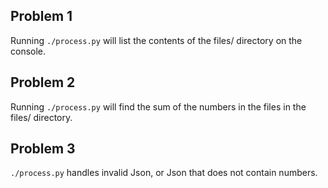 ## Problem 1 

Running `./process.py` will list the contents of the files/ directory on the console.

## Problem 2

Running `./process.py` will find the sum of the numbers in the files in the files/ directory.

## Problem 3

`./process.py` handles invalid Json, or Json that does not contain numbers.
